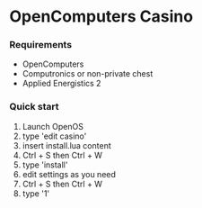 # OpenComputers Casino


### Requirements
* OpenComputers
* Computronics or non-private chest
* Applied Energistics 2


### Quick start
1. Launch OpenOS
2. type 'edit casino'
3. insert install.lua content
4. Ctrl + S then Ctrl + W
5. type 'install'
6. edit settings as you need
7. Ctrl + S then Ctrl + W
8. type '1'